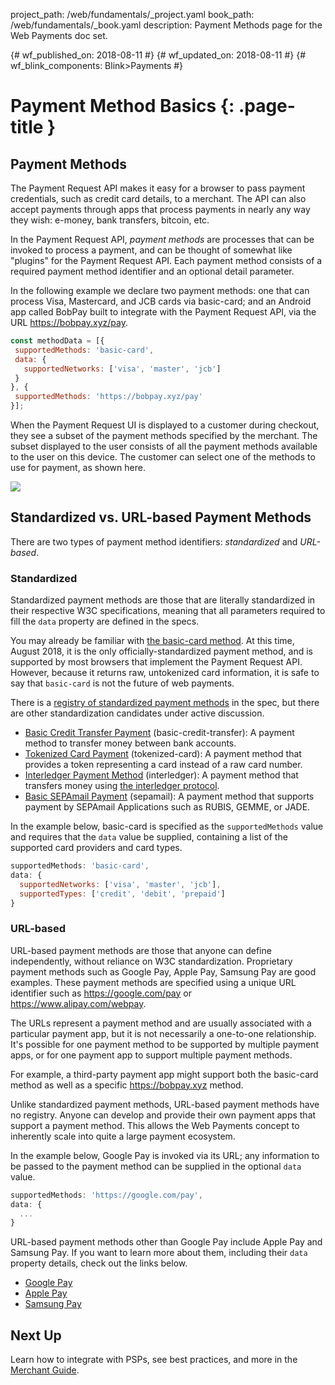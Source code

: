project_path: /web/fundamentals/_project.yaml
book_path: /web/fundamentals/_book.yaml
description: Payment Methods page for the Web Payments doc set.

{# wf_published_on: 2018-08-11 #}
{# wf_updated_on: 2018-08-11 #}
{# wf_blink_components: Blink>Payments #}

# Payment Method Basics {: .page-title }

## Payment Methods

The Payment Request API makes it easy for a browser to pass payment credentials, such as credit card details, to a merchant. The API can also accept payments through apps that process payments in nearly any way they wish: e-money, bank transfers, bitcoin, etc.

In the Payment Request API, _payment methods_ are processes that can be invoked to process a payment, and can be thought of somewhat like "plugins" for the Payment Request API. Each payment method consists of a required payment method identifier and an optional detail parameter.

In the following example we declare two payment methods: one that can process Visa, Mastercard, and JCB cards via basic-card; and an Android app called BobPay built to integrate with the Payment Request API, via the URL https://bobpay.xyz/pay.

```javascript
const methodData = [{ 
 supportedMethods: 'basic-card', 
 data: { 
   supportedNetworks: ['visa', 'master', 'jcb'] 
 } 
}, { 
 supportedMethods: 'https://bobpay.xyz/pay' 
}];
```

When the Payment Request UI is displayed to a customer during checkout, they see a subset of the payment methods specified by the merchant. The subset displayed to the user consists of all the payment methods available to the user on this device. The customer can select one of the methods to use for payment, as shown here. 

<img src="../images/4-image1.png" />

## Standardized vs. URL-based Payment Methods

There are two types of payment method identifiers: *standardized* and *URL-based*.

### Standardized

Standardized payment methods are those that are literally standardized in their respective W3C specifications, meaning that all parameters required to fill the `data` property are defined in the specs.

You may already be familiar with [the basic-card method](https://www.w3.org/TR/payment-method-basic-card/). At this time, August 2018, it is the only officially-standardized payment method, and is supported by most browsers that implement the Payment Request API. However, because it returns raw, untokenized card information, it is safe to say that `basic-card` is not the future of web payments.

There is a [registry of standardized payment methods](https://w3c.github.io/payment-method-id/#registry) in the spec, but there are other standardization candidates under active discussion. 

*   [Basic Credit Transfer Payment](http://w3c.github.io/webpayments-methods-credit-transfer-direct-debit/) (basic-credit-transfer): A payment method to transfer money between bank accounts.
*   [Tokenized Card Payment](https://w3c.github.io/webpayments/proposals/interledger-payment-method.html) (tokenized-card): A payment method that provides a token representing a card instead of a raw card number.
*   [Interledger Payment Method](https://w3c.github.io/webpayments/proposals/interledger-payment-method.html) (interledger): A payment method that transfers money using [the interledger protocol](https://interledger.org/).
*   [Basic SEPAmail Payment](https://w3c.github.io/webpayments/proposals/sepamail) (sepamail): A payment method that supports payment by SEPAmail Applications such as RUBIS, GEMME, or JADE.

In the example below, basic-card is specified as the `supportedMethods` value and requires that the `data` value be supplied, containing a list of the supported card providers and card types.

```javascript
supportedMethods: 'basic-card',
data: {
  supportedNetworks: ['visa', 'master', 'jcb'],
  supportedTypes: ['credit', 'debit', 'prepaid']
}
```

### URL-based

URL-based payment methods are those that anyone can define independently, without reliance on W3C standardization. Proprietary payment methods such as Google Pay, Apple Pay, Samsung Pay are good examples. These payment methods are specified using a unique URL identifier such as https://google.com/pay or https://www.alipay.com/webpay. 

The URLs represent a payment method and are usually associated with a particular payment app, but it is not necessarily a one-to-one relationship. It's possible for one payment method to be supported by multiple payment apps, or for one payment app to support multiple payment methods. 

For example, a third-party payment app might support both the basic-card method as well as a specific https://bobpay.xyz method. 

Unlike standardized payment methods, URL-based payment methods have no registry. Anyone can develop and provide their own payment apps that support a payment method. This allows the Web Payments concept to inherently scale into quite a large payment ecosystem. 

In the example below, Google Pay is invoked via its URL; any information to be passed to the payment method can be supplied in the optional `data` value.

```javascript
supportedMethods: 'https://google.com/pay',
data: {
  ...
}
```

URL-based payment methods other than Google Pay include Apple Pay and Samsung Pay. If you want to learn more about them, including their `data` property details, check out the links below.

*   [Google Pay](https://developers.google.com/pay/api/web/)
*   [Apple Pay](https://developer.apple.com/documentation/apple_pay_on_the_web)
*   [Samsung Pay](https://developer.samsung.com/internet/android/web-payments-guide)

## Next Up

Learn how to integrate with PSPs, see best practices, and more in the [Merchant Guide](https://docs.google.com/document/d/17s-faFdkDc7DgviDigQR07jI0rh05HV3E2krNrs136Q/edit).
